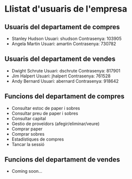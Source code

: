 # Llistat d'usuaris de l'empresa

## Usuaris del departament de compres

- Stanley Hudson
  Usuari: shudson
  Contrasenya: 103905
- Angela Martin
  Usuari: amartin
  Contrasenya: 730782

## Usuaris del departament de vendes

- Dwight Schrute
  Usuari: dschrute
  Contrasenya: 817901
- Jim Halpert
  Usuari: jhalpert
  Contrasenya: 761528
- Andy Bernard
  Usuari: abernard
  Contrasenya: 918642

## Funcions del departament de compres

- Consultar estoc de paper i sobres
- Consultar preu de paper i sobres
- Consultar capital
- Gestio de proveïdors (afegir/eliminar/veure)
- Comprar paper
- Comprar sobres
- Estadístiques de compres
- Tancar la sessió

## Funcions del departament de vendes

- Coming soon...
